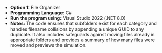 - **Option 1:** File Organizer  
- **Programming Language:** C#  
- **Run the program using:** Visual Studio 2022 (.NET 8.0)  
- **Notes:** The code ensures that subfolders exist for each category and handles filename collisions by appending a unique GUID to any duplicate. It also includes safeguards against moving files already in appropriate folders and provides a summary of how many files were moved and previews the simulation.
